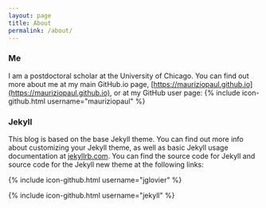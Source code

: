 ```yaml
---
layout: page
title: About
permalink: /about/
---
```


### Me
I am a postdoctoral scholar at the University of Chicago. You can find out more about me at my main GitHub.io page, [https://mauriziopaul.github.io](https://mauriziopaul.github.io), or at my GitHub user page: {% include icon-github.html username="mauriziopaul" %}


### Jekyll
This blog is based on the base Jekyll theme. You can find out more info about customizing your Jekyll theme, as well as basic Jekyll usage documentation at [jekyllrb.com](http://jekyllrb.com/). You can find the source code for Jekyll and source code for the Jekyll new theme at the following links:

{% include icon-github.html username="jglovier" %}

{% include icon-github.html username="jekyll" %}
